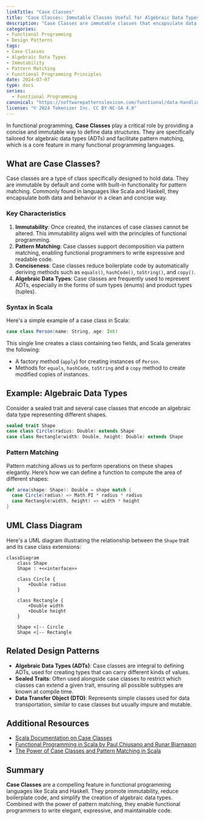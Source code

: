```yaml
---
linkTitle: "Case Classes"
title: "Case Classes: Immutable Classes Useful for Algebraic Data Types"
description: "Case Classes are immutable classes that encapsulate data and behavior, offering a concise syntax for defining classes and enabling pattern matching. They are particularly useful for representing algebraic data types in functional programming."
categories:
- Functional Programming
- Design Patterns
tags:
- Case Classes
- Algebraic Data Types
- Immutability
- Pattern Matching
- Functional Programming Principles
date: 2024-07-07
type: docs
series:
  - Functional Programming
canonical: "https://softwarepatternslexicon.com/functional/data-handling-patterns/algebraic-data-types-(adt)/case-classes"
license: "© 2024 Tokenizer Inc. CC BY-NC-SA 4.0"
---
```


In functional programming, **Case Classes** play a critical role by providing a concise and immutable way to define data structures. They are specifically tailored for algebraic data types (ADTs) and facilitate pattern matching, which is a core feature in many functional programming languages.

## What are Case Classes?

Case classes are a type of class specifically designed to hold data. They are immutable by default and come with built-in functionality for pattern matching. Commonly found in languages like Scala and Haskell, they encapsulate both data and behavior in a clean and concise way.

### Key Characteristics

1. **Immutability**: Once created, the instances of case classes cannot be altered. This immutability aligns well with the principles of functional programming.
2. **Pattern Matching**: Case classes support decomposition via pattern matching, enabling functional programmers to write expressive and readable code.
3. **Conciseness**: Case classes reduce boilerplate code by automatically deriving methods such as `equals()`, `hashCode()`, `toString()`, and `copy()`.
4. **Algebraic Data Types**: Case classes are frequently used to represent ADTs, especially in the forms of sum types (enums) and product types (tuples).

### Syntax in Scala

Here's a simple example of a case class in Scala:

```scala
case class Person(name: String, age: Int)
```

This single line creates a class containing two fields, and Scala generates the following:
- A factory method (`apply`) for creating instances of `Person`.
- Methods for `equals`, `hashCode`, `toString` and a `copy` method to create modified copies of instances.
  
## Example: Algebraic Data Types

Consider a sealed trait and several case classes that encode an algebraic data type representing different shapes.

```scala
sealed trait Shape
case class Circle(radius: Double) extends Shape
case class Rectangle(width: Double, height: Double) extends Shape
```

### Pattern Matching

Pattern matching allows us to perform operations on these shapes elegantly. Here’s how we can define a function to compute the area of different shapes:

```scala
def area(shape: Shape): Double = shape match {
  case Circle(radius) => Math.PI * radius * radius
  case Rectangle(width, height) => width * height
}
```

## UML Class Diagram

Here's a UML diagram illustrating the relationship between the `Shape` trait and its case class extensions:

```mermaid
classDiagram
    class Shape
    Shape : +<<interface>>
    
    class Circle {
        +Double radius
    }
    
    class Rectangle {
        +Double width
        +Double height
    }
    
    Shape <|-- Circle
    Shape <|-- Rectangle
```

## Related Design Patterns

- **Algebraic Data Types (ADTs)**: Case classes are integral to defining ADTs, used for creating types that can carry different kinds of values.
- **Sealed Traits**: Often used alongside case classes to restrict which classes can extend a given trait, ensuring all possible subtypes are known at compile time.
- **Data Transfer Object (DTO)**: Represents simple classes used for data transportation, similar to case classes but usually impure and mutable.

## Additional Resources

- [Scala Documentation on Case Classes](https://docs.scala-lang.org/tour/case-classes.html)
- [Functional Programming in Scala by Paul Chiusano and Runar Bjarnason](https://www.manning.com/books/functional-programming-in-scala)
- [The Power of Case Classes and Pattern Matching in Scala](https://rockthejvm.com/blog/scala-case-classes)

## Summary

**Case Classes** are a compelling feature in functional programming languages like Scala and Haskell. They promote immutability, reduce boilerplate code, and simplify the creation of algebraic data types. Combined with the power of pattern matching, they enable functional programmers to write elegant, expressive, and maintainable code.
